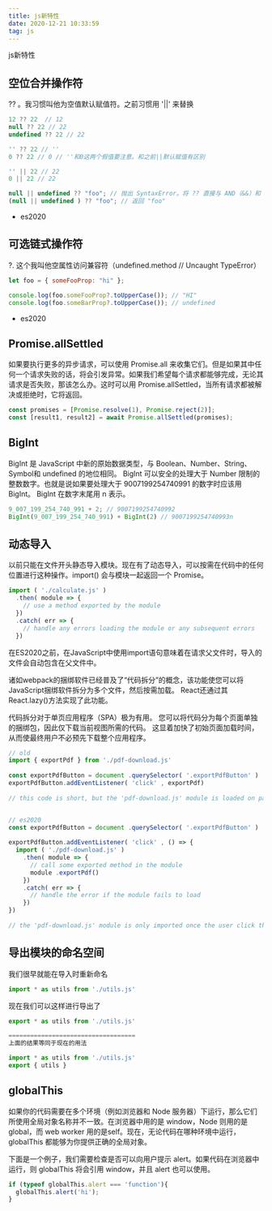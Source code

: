 ```yaml
---
title: js新特性
date: 2020-12-21 10:33:59
tag: js
---
```


js新特性

<!-- more -->

## 空位合并操作符

?? 。我习惯叫他为空值默认赋值符。之前习惯用 '||' 来替换

```js
12 ?? 22  // 12
null ?? 22 // 22
undefined ?? 22 // 22

'' ?? 22 // ''
0 ?? 22 // 0 // ''和0这两个假值要注意。和之前||默认赋值有区别

'' || 22 // 22
0 || 22 // 22

null || undefined ?? "foo"; // 抛出 SyntaxError。将 ?? 直接与 AND（&&）和 OR（||）操作符组合使用是不可取的。应当是因为空值合并操作符和其他逻辑操作符之间的运算优先级/运算顺序是未定义的
(null || undefined ) ?? "foo"; // 返回 "foo"
```

+ es2020

## 可选链式操作符

?. 这个我叫他空属性访问兼容符（undefined.method // Uncaught TypeError）

```js
let foo = { someFooProp: "hi" };

console.log(foo.someFooProp?.toUpperCase()); // "HI"
console.log(foo.someBarProp?.toUpperCase()); // undefined
```

+ es2020

## Promise.allSettled

如果要执行更多的异步请求，可以使用 Promise.all 来收集它们。但是如果其中任何一个请求失败的话，将会引发异常。如果我们希望每个请求都能够完成，无论其请求是否失败，那该怎么办。这时可以用 Promise.allSettled，当所有请求都被解决或拒绝时，它将返回。

```js
const promises = [Promise.resolve(1), Promise.reject(2)];
const [result1, result2] = await Promise.allSettled(promises);
```

## BigInt

BigInt 是 JavaScript 中新的原始数据类型，与 Boolean、Number、String、Symbol和 undefined 的地位相同。 BigInt 可以安全的处理大于 Number 限制的整数数字。也就是说如果要处理大于 9007199254740991 的数字时应该用 BigInt。 BigInt 在数字末尾用 n 表示。

```js
9_007_199_254_740_991 + 2; // 9007199254740992
BigInt(9_007_199_254_740_991) + BigInt(2) // 9007199254740993n
```

## 动态导入

以前只能在文件开头静态导入模块。现在有了动态导入，可以按需在代码中的任何位置进行这种操作。import() 会与模块一起返回一个 Promise。

```js
import ( './calculate.js' )
  .then( module => {
    // use a method exported by the module
  })
  .catch( err => {
    // handle any errors loading the module or any subsequent errors
  })
```

在ES2020之前，在JavaScript中使用import语句意味着在请求父文件时，导入的文件会自动包含在父文件中。

诸如webpack的捆绑软件已经普及了“代码拆分”的概念，该功能使您可以将JavaScript捆绑软件拆分为多个文件，然后按需加载。 React还通过其React.lazy()方法实现了此功能。

代码拆分对于单页应用程序（SPA）极为有用。 您可以将代码分为每个页面单独的捆绑包，因此仅下载当前视图所需的代码。 这显着加快了初始页面加载时间，从而使最终用户不必预先下载整个应用程序。

```js
// old
import { exportPdf } from './pdf-download.js'
 
const exportPdfButton = document .querySelector( '.exportPdfButton' )
exportPdfButton.addEventListener( 'click' , exportPdf)
 
// this code is short, but the 'pdf-download.js' module is loaded on page load rather than when the button is clicked


// es2020
const exportPdfButton = document .querySelector( '.exportPdfButton' )
 
exportPdfButton.addEventListener( 'click' , () => {
  import ( './pdf-download.js' )
    .then( module => {
      // call some exported method in the module
      module .exportPdf()
    })
    .catch( err => {
      // handle the error if the module fails to load
    })
})
 
// the 'pdf-download.js' module is only imported once the user click the "Export PDF" button
```

## 导出模块的命名空间

我们很早就能在导入时重新命名

```js
import * as utils from './utils.js'
```

现在我们可以这样进行导出了

```js
export * as utils from './utils.js'

===================================
上面的结果等同于现在的用法

import * as utils from './utils.js'
export { utils }
```

## globalThis

如果你的代码需要在多个环境（例如浏览器和 Node 服务器）下运行，那么它们所使用全局对象名称并不一致。在浏览器中用的是 window，Node 则用的是 global，而 web worker 用的是self。现在，无论代码在哪种环境中运行，globalThis 都能够为你提供正确的全局对象。

下面是一个例子，我们需要检查是否可以向用户提示 alert。如果代码在浏览器中运行，则 globalThis 将会引用 window，并且 alert 也可以使用。

```js
if (typeof globalThis.alert === 'function'){
  globalThis.alert('hi');
}
```

